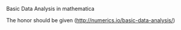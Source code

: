 Basic Data Analysis in mathematica

The honor should be given (http://numerics.io/basic-data-analysis/)
